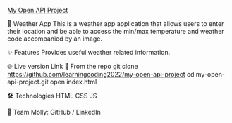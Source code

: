 [My Open API Project](https://github.com/learningcoding2022/my-open-api-project)

📌 Weather App
This is a weather app application that allows users to enter their location and be able to access the min/max temperature and weather code accompanied by an image.

✨ Features
Provides useful weather related information.

🌐 Live version
Link
📂 From the repo
git clone https://github.com/learningcoding2022/my-open-api-project
cd my-open-api-project.git
open index.html

🛠️ Technologies
HTML
CSS
JS

👥 Team
Molly: GitHub / LinkedIn
